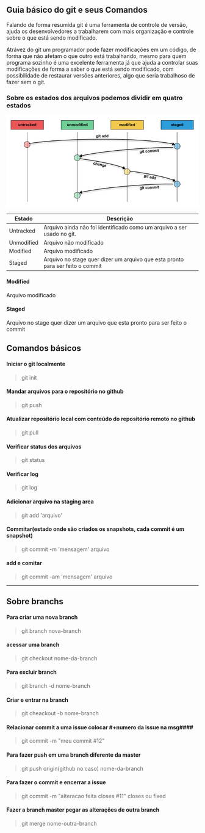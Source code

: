## Guia básico do git e seus Comandos ##

<p>Falando de forma resumida git é uma ferramenta de controle de versão, ajuda os desenvolvedores a trabalharem com mais organização e controle sobre o que está sendo modificado.</p>

<p>Atrávez do git um programador pode fazer modificações em um código, de forma que não afetam o que outro está trabalhando, mesmo para quem programa sozinho é uma excelente ferramenta já que ajuda a controlar suas modificações de forma a saber o que está sendo modificado, com possibilidade de restaurar versões anteriores, algo que seria trabalhoso de fazer sem o git.</p>

### Sobre os estados dos arquivos podemos dividir em quatro estados ###

![git-lifecycle](/img/git-lifecycle.png "git-lifecycle")

| Estado    | Descrição |
| --------- | --------- |
| Untracked | Arquivo ainda não foi identificado como um arquivo a ser usado no git. |
| Unmodified | Arquivo não modificado |     
| Modified   | Arquivo modificado |
| Staged     | Arquivo no stage quer dizer um arquivo que esta pronto para ser feito o commit |


#### Modified ####
<p>Arquivo modificado</p>

#### Staged ####
<p>Arquivo no stage quer dizer um arquivo que esta pronto para ser feito o commit</p>

## Comandos básicos ##

#### Iniciar o git localmente ####
> git init

#### Mandar arquivos para o repositório no github ####
> git push

#### Atualizar repositório local com conteúdo do repositório remoto no github ####
> git pull
#### Verificar status dos arquivos ####
> git status

#### Verificar log ####
> git log

#### Adicionar arquivo na staging area ####
> git add 'arquivo'

#### Commitar(estado onde são criados os snapshots, cada commit é um snapshot) ####
> git commit -m 'mensagem' arquivo

#### add e comitar ####
> git commit -am 'mensagem' arquivo

------

## Sobre branchs ##

#### Para criar uma nova branch ####
> git branch nova-branch

#### acessar uma branch ####
> git checkout nome-da-branch

#### Para excluir branch ####
> git branch -d nome-branch

#### Criar e entrar na branch ####
> git cheackout -b nome-branch

#### Relacionar commit a uma issue colocar #+numero da issue na msg####
> git commit -m "meu commit #12"

#### Para fazer push em uma branch diferente da master ####
> git push origin(github no caso) nome-da-branch

#### Para fazer o commit e encerrar a issue ####
> git commit -m "alteracao feita closes #11"
closes ou fixed

#### Fazer a branch master pegar as alterações de outra branch ####
> git merge nome-outra-branch
